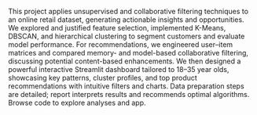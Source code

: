 This project applies unsupervised and collaborative filtering techniques to an online retail dataset, generating actionable insights and opportunities. We explored and justified feature selection, implemented K-Means, DBSCAN, and hierarchical clustering to segment customers and evaluate model performance. For recommendations, we engineered user–item matrices and compared memory- and model-based collaborative filtering, discussing potential content-based enhancements. We then designed a powerful interactive Streamlit dashboard tailored to 18–35 year olds, showcasing key patterns, cluster profiles, and top product recommendations with intuitive filters and charts. Data preparation steps are detailed; report interprets results and recommends optimal algorithms. Browse code to explore analyses and app.

